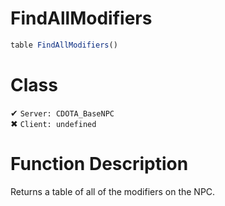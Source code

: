 # FindAllModifiers
```js
table FindAllModifiers()
```
# Class
✔ `Server: CDOTA_BaseNPC`  
✖ `Client: undefined`  

# Function Description
Returns a table of all of the modifiers on the NPC.
